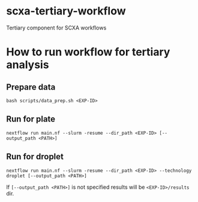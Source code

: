 # scxa-tertiary-workflow
Tertiary component for SCXA workflows

# How to run workflow for tertiary analysis 
## Prepare data
```
bash scripts/data_prep.sh <EXP-ID>
```
## Run for plate
```
nextflow run main.nf --slurm -resume --dir_path <EXP-ID> [--output_path <PATH>]
```
## Run for droplet
```
nextflow run main.nf --slurm -resume --dir_path <EXP-ID> --technology droplet [--output_path <PATH>]
```

If `[--output_path <PATH>]` is not specified results will be `<EXP-ID>/results` dir. 
